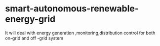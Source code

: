 # smart-autonomous-renewable-energy-grid
It will deal with energy generation ,monitoring,distribution control for both on-grid and off -grid system
